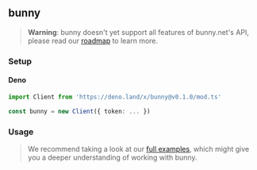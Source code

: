 ## bunny

> **Warning**: bunny doesn't yet support all features of bunny.net's API, please read our [roadmap](https://github.com/azurystudio/bunny/issues/1) to learn more.

### Setup

#### Deno

```ts
import Client from 'https://deno.land/x/bunny@v0.1.0/mod.ts'

const bunny = new Client({ token: ... })
```

### Usage

> We recommend taking a look at our [full examples](./examples), which might give you a deeper understanding of working with bunny.
